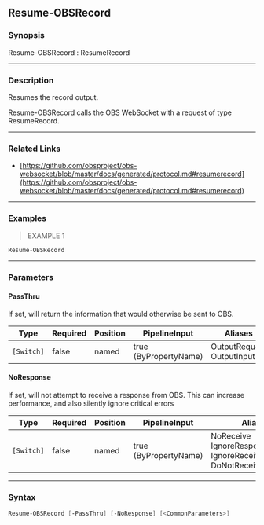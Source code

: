 Resume-OBSRecord
----------------

### Synopsis
Resume-OBSRecord : ResumeRecord

---

### Description

Resumes the record output.

Resume-OBSRecord calls the OBS WebSocket with a request of type ResumeRecord.

---

### Related Links
* [https://github.com/obsproject/obs-websocket/blob/master/docs/generated/protocol.md#resumerecord](https://github.com/obsproject/obs-websocket/blob/master/docs/generated/protocol.md#resumerecord)

---

### Examples
> EXAMPLE 1

```PowerShell
Resume-OBSRecord
```

---

### Parameters
#### **PassThru**
If set, will return the information that would otherwise be sent to OBS.

|Type      |Required|Position|PipelineInput        |Aliases                      |
|----------|--------|--------|---------------------|-----------------------------|
|`[Switch]`|false   |named   |true (ByPropertyName)|OutputRequest<br/>OutputInput|

#### **NoResponse**
If set, will not attempt to receive a response from OBS.
This can increase performance, and also silently ignore critical errors

|Type      |Required|Position|PipelineInput        |Aliases                                                                |
|----------|--------|--------|---------------------|-----------------------------------------------------------------------|
|`[Switch]`|false   |named   |true (ByPropertyName)|NoReceive<br/>IgnoreResponse<br/>IgnoreReceive<br/>DoNotReceiveResponse|

---

### Syntax
```PowerShell
Resume-OBSRecord [-PassThru] [-NoResponse] [<CommonParameters>]
```
